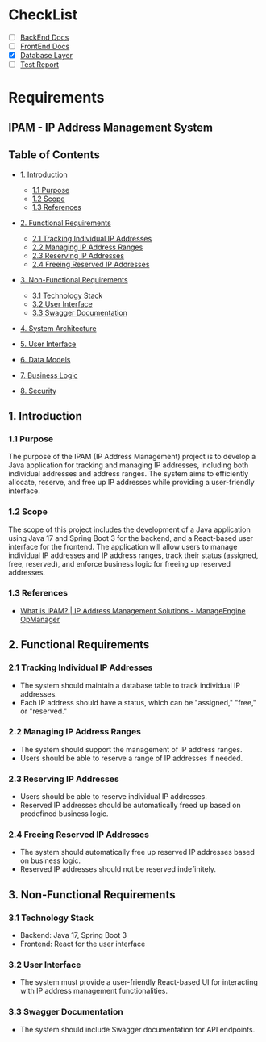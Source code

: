 # CheckList
- [ ] [BackEnd Docs](#task-1)
- [ ] [FrontEnd Docs](#task-2)
- [X] [Database Layer](https://github.com/Chaitanya-087/IPAM/blob/main/api/ipam_ER_Diagram.png)
- [ ] [Test Report](#task-4)

# Requirements
## IPAM - IP Address Management System

## Table of Contents
- [1. Introduction](#1-introduction)
  - [1.1 Purpose](#11-purpose)
  - [1.2 Scope](#12-scope)
  - [1.3 References](#14-references)

- [2. Functional Requirements](#2-functional-requirements)
  - [2.1 Tracking Individual IP Addresses](#21-tracking-individual-ip-addresses)
  - [2.2 Managing IP Address Ranges](#22-managing-ip-address-ranges)
  - [2.3 Reserving IP Addresses](#23-reserving-ip-addresses)
  - [2.4 Freeing Reserved IP Addresses](#24-freeing-reserved-ip-addresses)

- [3. Non-Functional Requirements](#3-non-functional-requirements)
  - [3.1 Technology Stack](#31-technology-stack)
  - [3.2 User Interface](#32-user-interface)
  - [3.3 Swagger Documentation](#33-swagger-documentation)

- [4. System Architecture](#4-system-architecture)

- [5. User Interface](#5-user-interface)

- [6. Data Models](#6-data-models)

- [7. Business Logic](#7-business-logic)

- [8. Security](#8-security)

## 1. Introduction

### 1.1 Purpose
The purpose of the IPAM (IP Address Management) project is to develop a Java application for tracking and managing IP addresses, including both individual addresses and address ranges. The system aims to efficiently allocate, reserve, and free up IP addresses while providing a user-friendly interface.

### 1.2 Scope
The scope of this project includes the development of a Java application using Java 17 and Spring Boot 3 for the backend, and a React-based user interface for the frontend. The application will allow users to manage individual IP addresses and IP address ranges, track their status (assigned, free, reserved), and enforce business logic for freeing up reserved addresses.

### 1.3 References
- [What is IPAM? | IP Address Management Solutions - ManageEngine OpManager](https://www.manageengine.com/products/oputils/what-is-ipam.html)

## 2. Functional Requirements

### 2.1 Tracking Individual IP Addresses
- The system should maintain a database table to track individual IP addresses.
- Each IP address should have a status, which can be "assigned," "free," or "reserved."

### 2.2 Managing IP Address Ranges
- The system should support the management of IP address ranges.
- Users should be able to reserve a range of IP addresses if needed.

### 2.3 Reserving IP Addresses
- Users should be able to reserve individual IP addresses.
- Reserved IP addresses should be automatically freed up based on predefined business logic.

### 2.4 Freeing Reserved IP Addresses
- The system should automatically free up reserved IP addresses based on business logic.
- Reserved IP addresses should not be reserved indefinitely.

## 3. Non-Functional Requirements

### 3.1 Technology Stack
- Backend: Java 17, Spring Boot 3
- Frontend: React for the user interface

### 3.2 User Interface
- The system must provide a user-friendly React-based UI for interacting with IP address management functionalities.

### 3.3 Swagger Documentation
- The system should include Swagger documentation for API endpoints.
